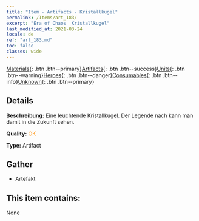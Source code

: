 ```yaml
---
title: "Item - Artifacts - Kristallkugel"
permalink: /Items/art_183/
excerpt: "Era of Chaos  Kristallkugel"
last_modified_at: 2021-03-24
locale: de
ref: "art_183.md"
toc: false
classes: wide
---
```

 [Materials](/de/Items/){: .btn .btn--primary}[Artifacts](/de/Items/Artifacts/){: .btn .btn--success}[Units](/de/Items/Units/){: .btn .btn--warning}[Heroes](/de/Items/Heroes/){: .btn .btn--danger}[Consumables](/de/Items/Consumables/){: .btn .btn--info}[Unknown](/de/Items/Unknown/){: .btn .btn--primary}

## Details
 **Beschreibung:** Eine leuchtende Kristallkugel. Der Legende nach kann man damit in die Zukunft sehen.

 **Quality:** <span style="color: #FF8C00">OK</span>

 **Type:** Artifact

## Gather

*    Artefakt 

## This item contains:

  None

